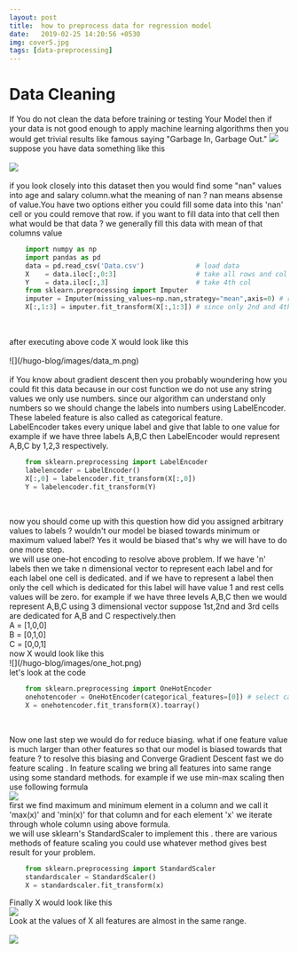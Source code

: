 ```yaml
---
layout: post
title:  how to preprocess data for regression model
date:   2019-02-25 14:20:56 +0530
img: cover5.jpg
tags: [data-preprocessing]
---
```


# **Data Cleaning**
If You do not clean the data before training or testing Your Model then if your data is not good enough to apply machine learning algorithms then you would get trivial results like famous saying "Garbage In, Garbage Out."
![](/hugo-blog/images/g_in_g_out.png)
suppose you have data something like this<br/><br/>
![](/hugo-blog/images/data.png)
<br/><br/>
if you look closely into this dataset then you would find some "nan" values into age and salary column.what the meaning of nan ?
nan means absense of value.You have two options either you could fill some data into this 'nan' cell or you could remove that row.
if you want to fill data into that cell then what would be that data ? we generally fill this data with mean of that columns value<br/>
```py
    import numpy as np  
    import pandas as pd
    data = pd.read_csv('Data.csv')             # load data
    X    = data.iloc[:,0:3]                    # take all rows and col [0,3-1]
    Y    = data.iloc[:,3]                      # take 4th col 
    from sklearn.preprocessing import Imputer
    imputer = Imputer(missing_values=np.nan,strategy="mean",axis=0) # replace missing values with mean
    X[:,1:3] = imputer.fit_transform(X[:,1:3]) # since only 2nd and 4th column contains nan
    
```
<br/>
after executing above code  X would look like this <br/><br/>
![](/hugo-blog/images/data_m.png)
<br/><br/>
if You  know about gradient descent then you probably woundering how you could fit this data because in our  cost function we do not use any string values we only use numbers.
since our algorithm can understand only numbers so we should change the labels into numbers using LabelEncoder. These labeled feature is also called as categorical feature. <br/>LabelEncoder takes every unique label and give that lable to one value for example if we have three labels A,B,C then LabelEncoder would represent A,B,C by 1,2,3 respectively.<br/>

```py
    from sklearn.preprocessing import LabelEncoder
    labelencoder = LabelEncoder()
    X[:,0] = labelencoder.fit_transform(X[:,0])
    Y = labelencoder.fit_transform(Y)
    
```
<br/>
now you should come up with this question how did you assigned arbitrary values to labels ?  wouldn't our model be biased towards minimum or maximum valued label?
Yes it would be biased that's why we will have to do one more step. <br/>
we will use one-hot encoding to resolve above problem. If we have 'n' labels then we take n dimensional vector to represent each label and for each label one cell is dedicated. and if we have to represent a label then only the cell which is dedicated for this label will have value 1 and rest cells values will be zero.
for example if we have three levels A,B,C then we would represent A,B,C using 3 dimensional vector suppose 1st,2nd and 3rd cells are dedicated for A,B and C respectively.then <br/>
A = [1,0,0] <br/>
B = [0,1,0] <br/>
C = [0,0,1] <br/>
now X would look like this <br/>
![](/hugo-blog/images/one_hot.png) 
<br/>
let's look at the code <br/>

```py
    from sklearn.preprocessing import OneHotEncoder
    onehotencoder = OneHotEncoder(categorical_features=[0]) # select categorical features columns
    X = onehotencoder.fit_transform(X).toarray()     

```
<br/>

Now one last step we would do for reduce biasing. what if one feature value is much larger than other features so that our model is biased towards that feature ? to resolve this biasing and Converge Gradient Descent fast we do feature  scaling . In feature scaling we bring all features into same range using some standard methods. for example if we use min-max scaling then use following formula <br/>
![](/hugo-blog/images/formula.png) 
<br/>
first we find maximum and minimum  element in a column and we call it 'max(x)' and 'min(x)' for that column and for each element 'x' we iterate through whole column using above formula.<br/>
we will use sklearn's StandardScaler to implement this . there are various methods of feature scaling you could use whatever method gives best result for  your problem.<br/>

```py
    from sklearn.preprocessing import StandardScaler
    standardscaler = StandardScaler()
    X = standardscaler.fit_transform(x)

```

Finally  X would look like this <br/>
![](/hugo-blog/images/nor_x.png) 
<br/>
Look at the values of X all features are almost in the same range.<br/><br/>
![](/hugo-blog/images/meme.jpeg) 
<br/>
<br/>
